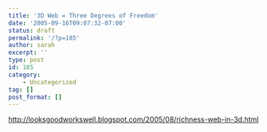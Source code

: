 ```yaml
---
title: '3D Web = Three Degrees of Freedom'
date: '2005-09-16T09:07:32-07:00'
status: draft
permalink: '/?p=185'
author: sarah
excerpt: ''
type: post
id: 185
category:
    - Uncategorized
tag: []
post_format: []
---
```

http://looksgoodworkswell.blogspot.com/2005/08/richness-web-in-3d.html